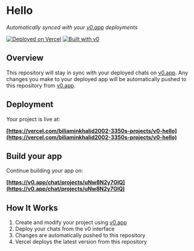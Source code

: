 # Hello

*Automatically synced with your [v0.app](https://v0.app) deployments*

[![Deployed on Vercel](https://img.shields.io/badge/Deployed%20on-Vercel-black?style=for-the-badge&logo=vercel)](https://vercel.com/biliaminkhalid2002-3350s-projects/v0-hello)
[![Built with v0](https://img.shields.io/badge/Built%20with-v0.app-black?style=for-the-badge)](https://v0.app/chat/projects/uNw8N2y7GlQ)

## Overview

This repository will stay in sync with your deployed chats on [v0.app](https://v0.app).
Any changes you make to your deployed app will be automatically pushed to this repository from [v0.app](https://v0.app).

## Deployment

Your project is live at:

**[https://vercel.com/biliaminkhalid2002-3350s-projects/v0-hello](https://vercel.com/biliaminkhalid2002-3350s-projects/v0-hello)**

## Build your app

Continue building your app on:

**[https://v0.app/chat/projects/uNw8N2y7GlQ](https://v0.app/chat/projects/uNw8N2y7GlQ)**

## How It Works

1. Create and modify your project using [v0.app](https://v0.app)
2. Deploy your chats from the v0 interface
3. Changes are automatically pushed to this repository
4. Vercel deploys the latest version from this repository